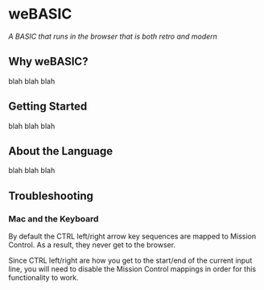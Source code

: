 # weBASIC

_A BASIC that runs in the browser that is both retro and modern_

## Why weBASIC?

blah blah blah

## Getting Started

blah blah blah

## About the Language

blah blah blah

## Troubleshooting

### Mac and the Keyboard

By default the CTRL left/right arrow key sequences are mapped
to Mission Control. As a result, they never get to the browser.

Since CTRL left/right are how you get to the start/end of the
current input line, you will need to disable the Mission Control
mappings in order for this functionality to work.
